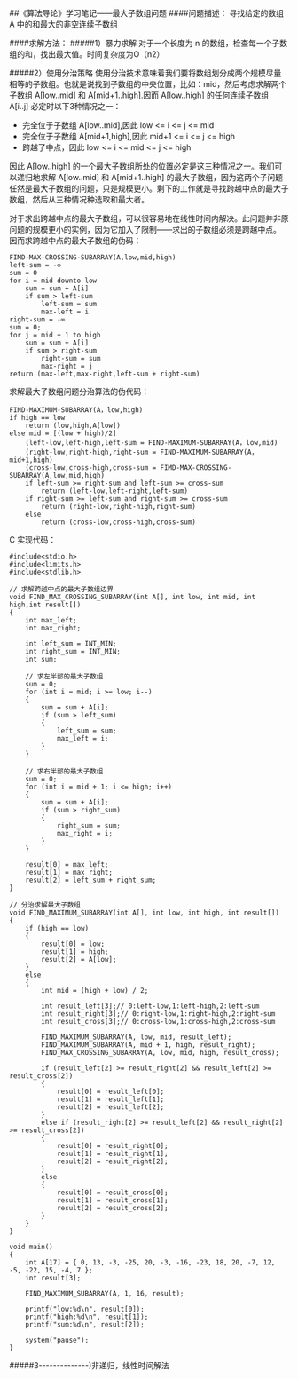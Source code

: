 ##《算法导论》学习笔记——最大子数组问题
####问题描述：
寻找给定的数组 A 中的和最大的非空连续子数组

####求解方法：
#####1）暴力求解
对于一个长度为 n 的数组，检查每一个子数组的和，找出最大值。时间复杂度为O（n2）

#####2）使用分治策略
使用分治技术意味着我们要将数组划分成两个规模尽量相等的子数组。也就是说找到子数组的中央位置，比如：mid，然后考虑求解两个子数组 A[low..mid] 和 A[mid+1..high].因而 A[low..high] 的任何连续子数组 A[i..j] 必定时以下3种情况之一：
* 完全位于子数组 A[low..mid],因此 low <= i <= j <= mid
* 完全位于子数组 A[mid+1,high],因此 mid+1 <= i <= j <= high
* 跨越了中点，因此 low <= i <= mid <= j <= high

因此 A[low..high] 的一个最大子数组所处的位置必定是这三种情况之一。我们可以递归地求解 A[low..mid] 和 A[mid+1..high] 的最大子数组，因为这两个子问题任然是最大子数组的问题，只是规模更小。剩下的工作就是寻找跨越中点的最大子数组，然后从三种情况种选取和最大者。

对于求出跨越中点的最大子数组，可以很容易地在线性时间内解决。此问题并非原问题的规模更小的实例，因为它加入了限制——求出的子数组必须是跨越中点。
因而求跨越中点的最大子数组的伪码：

	FIMD-MAX-CROSSING-SUBARRAY(A,low,mid,high)
    left-sum = -∞
    sum = 0
    for i = mid downto low
    	sum = sum + A[i]
        if sum > left-sum
        	left-sum = sum
        	max-left = i
    right-sum = -∞
    sum = 0;
    for j = mid + 1 to high
    	sum = sum + A[i]
        if sum > right-sum
        	right-sum = sum
            max-right = j
    return (max-left,max-right,left-sum + right-sum)

求解最大子数组问题分治算法的伪代码：

	FIND-MAXIMUM-SUBARRAY(A，low,high)
    if high == low
    	return (low,high,A[low])
    else mid = [(low + high)/2]
    	(left-low,left-high,left-sum = FIND-MAXIMUM-SUBARRAY(A，low,mid)
        (right-low,right-high,right-sum = FIND-MAXIMUM-SUBARRAY(A，mid+1,high)
        (cross-low,cross-high,cross-sum = FIMD-MAX-CROSSING-SUBARRAY(A,low,mid,high)
    	if left-sum >= right-sum and left-sum >= cross-sum
        	return (left-low,left-right,left-sum)
        if right-sum >= left-sum and right-sum >= cross-sum
        	return (right-low,right-high,right-sum)
        else
        	return (cross-low,cross-high,cross-sum)

C 实现代码：

    #include<stdio.h>
    #include<limits.h>
    #include<stdlib.h>

    // 求解跨越中点的最大子数组边界
    void FIND_MAX_CROSSING_SUBARRAY(int A[], int low, int mid, int high,int result[]) 
    {
        int max_left;
        int max_right;

        int left_sum = INT_MIN;
        int right_sum = INT_MIN;
        int sum;

        // 求左半部的最大子数组
        sum = 0;
        for (int i = mid; i >= low; i--)
        {
            sum = sum + A[i];
            if (sum > left_sum)
            {
                left_sum = sum;
                max_left = i;
            }
        }

        // 求右半部的最大子数组
        sum = 0;
        for (int i = mid + 1; i <= high; i++)
        {
            sum = sum + A[i];
            if (sum > right_sum)
            {
                right_sum = sum;
                max_right = i;
            }
        }

        result[0] = max_left;
        result[1] = max_right;
        result[2] = left_sum + right_sum;
    }

    // 分治求解最大子数组
    void FIND_MAXIMUM_SUBARRAY(int A[], int low, int high, int result[])
    {
        if (high == low)
        {
            result[0] = low;
            result[1] = high;
            result[2] = A[low];
        }
        else
        {
            int mid = (high + low) / 2;

            int result_left[3];// 0:left-low,1:left-high,2:left-sum
            int result_right[3];// 0:right-low,1:right-high,2:right-sum
            int result_cross[3];// 0:cross-low,1:cross-high,2:cross-sum

            FIND_MAXIMUM_SUBARRAY(A, low, mid, result_left);
            FIND_MAXIMUM_SUBARRAY(A, mid + 1, high, result_right);
            FIND_MAX_CROSSING_SUBARRAY(A, low, mid, high, result_cross);

            if (result_left[2] >= result_right[2] && result_left[2] >= result_cross[2])
            {
                result[0] = result_left[0];
                result[1] = result_left[1];
                result[2] = result_left[2];
            }
            else if (result_right[2] >= result_left[2] && result_right[2] >= result_cross[2])
            {
                result[0] = result_right[0];
                result[1] = result_right[1];
                result[2] = result_right[2];
            }
            else
            {
                result[0] = result_cross[0];
                result[1] = result_cross[1];
                result[2] = result_cross[2];
            }
        }
    }

    void main()
    {
        int A[17] = { 0, 13, -3, -25, 20, -3, -16, -23, 18, 20, -7, 12, -5, -22, 15, -4, 7 };
        int result[3];

        FIND_MAXIMUM_SUBARRAY(A, 1, 16, result);

        printf("low:%d\n", result[0]);
        printf("high:%d\n", result[1]);
        printf("sum:%d\n", result[2]);

        system("pause");
    }

#####3--------------)非递归，线性时间解法